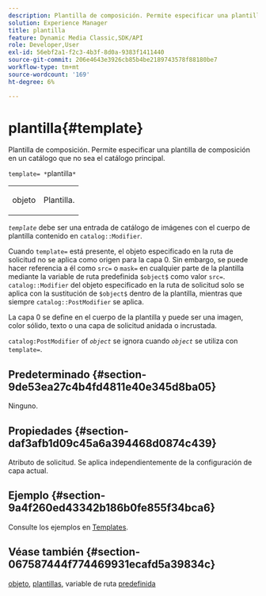 ```yaml
---
description: Plantilla de composición. Permite especificar una plantilla de composición ubicada en un catálogo que no sea el catálogo principal.
solution: Experience Manager
title: plantilla
feature: Dynamic Media Classic,SDK/API
role: Developer,User
exl-id: 56ebf2a1-f2c3-4b3f-8d0a-9383f1411440
source-git-commit: 206e4643e3926cb85b4be2189743578f88180be7
workflow-type: tm+mt
source-wordcount: '169'
ht-degree: 6%

---
```


# plantilla{#template}

Plantilla de composición. Permite especificar una plantilla de composición en un catálogo que no sea el catálogo principal.

`template= *`plantilla`*`

<table id="simpletable_DEC6F4EB460D453B8F272C98C9C8B7E5"> 
 <tr class="strow"> 
  <td class="stentry"> <p><span class="varname"> objeto</span> </p> </td> 
  <td class="stentry"> <p>Plantilla. </p></td> 
 </tr> 
</table>

*`template`* debe ser una entrada de catálogo de imágenes con el cuerpo de plantilla contenido en  `catalog::Modifier`.

Cuando `template=` está presente, el objeto especificado en la ruta de solicitud no se aplica como origen para la capa 0. Sin embargo, se puede hacer referencia a él como `src=` o `mask=` en cualquier parte de la plantilla mediante la variable de ruta predefinida `$object$` como valor `src=`. `catalog::Modifier` del objeto especificado en la ruta de solicitud solo se aplica con la sustitución de  `$object$` dentro de la plantilla, mientras que siempre  `catalog::PostModifier` se aplica.

La capa 0 se define en el cuerpo de la plantilla y puede ser una imagen, color sólido, texto o una capa de solicitud anidada o incrustada.

`catalog:PostModifier` of  *`object`* se ignora cuando  *`object`* se utiliza con  `template=`.

## Predeterminado {#section-9de53ea27c4b4fd4811e40e345d8ba05}

Ninguno.

## Propiedades {#section-daf3afb1d09c45a6a394468d0874c439}

Atributo de solicitud. Se aplica independientemente de la configuración de capa actual.

## Ejemplo {#section-9a4f260ed43342b186b0fe855f34bca6}

Consulte los ejemplos en [Templates](../../../../../is-api/http-ref/image-serving-api-ref/c-http-protocol-reference/c-templates/c-templates.md#concept-3cd2d2adae0e41b2979b9640244d4d3e).

## Véase también {#section-067587444f774469931ecafd5a39834c}

[objeto](../../../../../is-api/http-ref/image-serving-api-ref/c-http-protocol-reference/c-data-types/r-object.md#reference-2591bd24548d462782c68d138ef795a0),  [plantillas](../../../../../is-api/http-ref/image-serving-api-ref/c-http-protocol-reference/c-templates/c-templates.md#concept-3cd2d2adae0e41b2979b9640244d4d3e), variable de ruta  [predefinida](../../../../../is-api/http-ref/image-serving-api-ref/c-http-protocol-reference/c-syntax-and-features/r-is-http-substitution-variables.md#reference-90dc01aba44940e4acdd0c6476e7aa5a)
